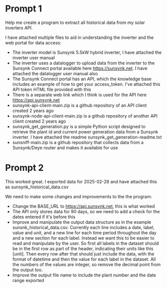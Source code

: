 # Prompt 1

Help me create a program to extract all historical data from my solar inverters API.

I have attached multiple files to aid in understanding the inverter and the web portal for data access:
* The inverter model is Sunsynk 5.5kW hybrid inverter, I have attached the inverter user manual
* The inverter uses a datalogger to upload data from the inverter to the Sunsynk Connect portal available here https://sunsynk.net. I have attached the datalogger user manual also
* The Sunsynk Connect portal has an API, which the knowledge base includes an example of how to get your access_token. I've attached this API token HTML file provided with this
* There is a separate web link which I think is used for the API here https://api.sunsynk.net
* sunsynk-api-client-main.zip is a github repository of an API client created 2 years ago
* sunsynk-node-api-client-main.zip is a github repository of another API client created 2 years ago
* sunsynk_get_generation.py is a simple Python script designed to retrieve the plant id and current power generation data from a Sunsynk inverter. I have attached the readme sunsynk_get_generation-readme.txt
* sunsniff-main.zip is a github repository that collects data from a Sunsynk/Deye router and makes it available for use


# Prompt 2

This worked great. I exported data for 2025-02-28 and have attached this as sunsynk_historical_data.csv

We need to make some changes and improvements to the the program:
* Change the BASE_URL to https://api.sunsynk.net, this is what worked
* The API only stores data for 90 days, so we need to add a check for the dates entered if it's before this
* Improve and manipulate the output data structure as in the example sunsnk_historical_data.csv. Currently each line includes a date, label, value and unit, and a new line for each time period throughout the day and a new section for each label. Instead we want this to be easier to read and manipulate by the user. So first all labels in the dataset should be in the first row as part of the header, indicating their units like this [unit]. Then every row after that should just include the data, with the format of datetime and then the value for each label in the dataset. All the numbers of the values are integer, so remove the decimal point from the output too.
* Improve the output file name to include the plant number and the date range exported